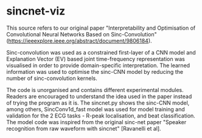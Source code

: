 # sincnet-viz

This source refers to our original paper "Interpretability and Optimisation of Convolutional Neural Networks Based on Sinc-Convolution" (https://ieeexplore.ieee.org/abstract/document/9806184). 

Sinc-convolution was used as a constrained first-layer of a CNN model and Explanation Vector (EV) based joint time-frequency representation was visualised in order to provide domain-specific interpretation. The learned information was used to optimise the sinc-CNN model by reducing the number of sinc-convolution kernels.

The code is unorganised and contains different experimental modules. Readers are encouraged to understand the idea used in the paper instead of trying the program as it is. The sincnet.py shows the sinc-CNN model, among others, SincConv1d_fast model was used for model training and validation for the 2 ECG tasks - R-peak localisation, and beat classification. The model code was inspired from the original sinc-net paper "Speaker recognition from raw waveform with sincnet" [Ravanelli et al].
